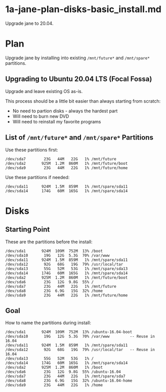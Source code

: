 
# 1a-jane-plan-disks-basic_install.md

Upgrade jane to 20.04.

# Plan

Upgrade jane by installing into existing `/mnt/future*` and `/mnt/spare*` partitions.

## Upgrading to Ubuntu 20.04 LTS (Focal Fossa)

Upgrade and leave existing OS as-is.

This process should be a little bit easier than always starting from scratch:

- No need to partion disks - always the hardest part
- Will need to burn new DVD
- Will need to reinstall my favorite programs

## List of `/mnt/future*` and `/mnt/spare*` Partitions

Use these partitions first:
```
/dev/sda7        23G   44M   22G   1% /mnt/future
/dev/sda2       925M  1.2M  860M   1% /mnt/future/boot
/dev/sda9        23G   44M   22G   1% /mnt/future/home
```

Use these partitions if needed:
```
/dev/sda11      924M  1.5M  859M   1% /mnt/spare/sda11
/dev/sda14      174G   60M  165G   1% /mnt/spare/sda14
```

# Disks

## Starting Point

These are the partitions before the install:

```
/dev/sda1       924M  109M  752M  13% /boot
/dev/sda10       19G   12G  5.3G  70% /var/www
/dev/sda11      924M  1.5M  859M   1% /mnt/spare/sda11
/dev/sda12       92G   68G   19G  79% /usr/local/tar
/dev/sda13       55G   52M   53G   1% /mnt/spare/sda13
/dev/sda14      174G   60M  165G   1% /mnt/spare/sda14
/dev/sda2       925M  1.2M  860M   1% /mnt/future/boot
/dev/sda6        23G   12G  9.8G  55% /
/dev/sda7        23G   44M   22G   1% /mnt/future
/dev/sda8        23G  6.9G   15G  32% /home
/dev/sda9        23G   44M   22G   1% /mnt/future/home
```

## Goal

How to name the partitions during install:

```
/dev/sda1       924M  109M  752M  13% /ubuntu-16.04-boot
/dev/sda10       19G   12G  5.3G  70% /var/www         -- Reuse in 16.04
/dev/sda11      924M  1.5M  859M   1% /mnt/spare/sda11
/dev/sda12       92G   68G   19G  79% /usr/local/tar   -- Reuse in 16.04
/dev/sda13       55G   52M   53G   1% /
/dev/sda14      174G   60M  165G   1% /mnt/spare/sda14
/dev/sda2       925M  1.2M  860M   1% /boot
/dev/sda6        23G   12G  9.8G  55% /ubuntu-16.04
/dev/sda7        23G   44M   22G   1% /mnt/spare/sda7
/dev/sda8        23G  6.9G   15G  32% /ubuntu-16.04-home
/dev/sda9        23G   44M   22G   1% /home
```

